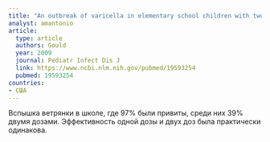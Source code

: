 ```yaml
---
title: "An outbreak of varicella in elementary school children with two-dose varicella vaccine recipients--Arkansas, 2006"
analyst: amantonio
article:
  type: article
  authors: Gould
  year: 2009
  journal: Pediatr Infect Dis J
  link: https://www.ncbi.nlm.nih.gov/pubmed/19593254
  pubmed: 19593254
countries:
- США
---
```


Вспышка ветрянки в школе, где 97% были привиты, среди них 39% двумя дозами. Эффективность одной дозы и двух доз была практически одинакова.
